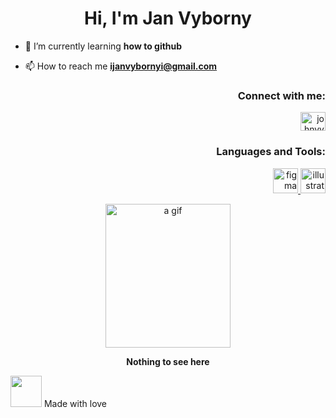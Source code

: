<h1 align="center">Hi, I'm Jan Vyborny</h1>


- 🌱 I’m currently learning **how to github**

- 📫 How to reach me **ijanvybornyi@gmail.com**

<h3 align="right">Connect with me:</h3>
<p align="right">
<a href="https://instagram.com/johnvyborny_" target="blank"><img align="center" src="https://raw.githubusercontent.com/rahuldkjain/github-profile-readme-generator/master/src/images/icons/Social/instagram.svg" alt="johnvyborny_" height="30" width="40" /></a>
</p>

<h3 align="right">Languages and Tools:</h3>
<p align="right"> <a href="https://www.figma.com/" target="_blank" rel="noreferrer"> <img src="https://www.vectorlogo.zone/logos/figma/figma-icon.svg" alt="figma" width="40" height="40"/> </a> <a href="https://www.adobe.com/in/products/illustrator.html" target="_blank" rel="noreferrer"> <img src="https://www.vectorlogo.zone/logos/adobe_illustrator/adobe_illustrator-icon.svg" alt="illustrator" width="40" height="40"/> </a> </p>









<p align="center">
<img src="https://media4.giphy.com/media/H5C8CevNMbpBqNqFjl/giphy.gif?cid=ecf05e47x3g8a6nb5zagi22rfwf3euq23qwc0ux22tiuil4o&rid=giphy.gif&ct=g" alt="a gif" style="width:200px;height:230px;">

</p>
<p align="center">
     <b>Nothing to see here</b>
</p>














<img src="https://user-images.githubusercontent.com/116068259/196386753-2e596c0d-350d-4737-889d-021ebf3de668.jpg" 
     width="50" 
     height="50" /> Made with love
